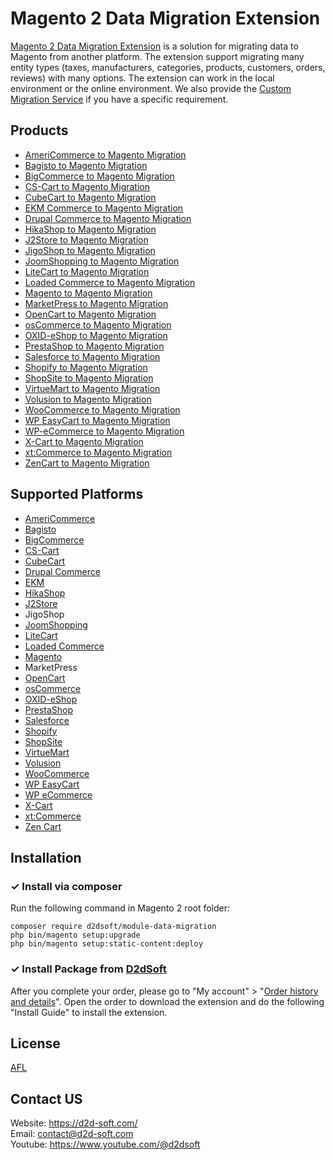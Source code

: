 # Magento 2 Data Migration Extension
[Magento 2 Data Migration Extension](https://d2d-soft.com/15-magento-migration) is a solution for migrating data to Magento from another platform. The extension support migrating many entity types (taxes, manufacturers, categories, products, customers, orders, reviews) with many options. The extension can work in the local environment or the online environment. We also provide the [Custom Migration Service](https://d2d-soft.com/migration-services/296-data-migration-customization.html) if you have a specific requirement. 

## Products
- [AmeriCommerce to Magento Migration](https://d2d-soft.com/magento-migration/773-7250-americommerce-to-magento-2-migration-extension.html#/72-entities-1000)
- [Bagisto to Magento Migration](https://d2d-soft.com/magento-migration/938-8957-bagisto-to-magento-2-migration-extension.html#/72-entities-1000)
- [BigCommerce to Magento Migration](https://d2d-soft.com/magento-migration/415-1677-bigcommerce-to-magento-2-migration-extension.html#/72-entities-1000)
- [CS-Cart to Magento Migration](https://d2d-soft.com/magento-migration/326-1397-cs-cart-to-magento-2-migration-extension.html)
- [CubeCart to Magento Migration](https://d2d-soft.com/magento-migration/46-148-cubecart-to-magento-2-migration-extension.html)
- [EKM Commerce to Magento Migration](https://d2d-soft.com/magento-migration/825-7800-ekm-to-magento-2-migration-extension.html#/72-entities-1000)
- [Drupal Commerce to Magento Migration](https://d2d-soft.com/magento-migration/360-drupal-commerce-to-magento-migration-service.html)
- [HikaShop to Magento Migration](https://d2d-soft.com/magento-migration/450-1847-hikashop-to-magento-2-migration-extension.html#/72-entities-1000)
- [J2Store to Magento Migration](https://d2d-soft.com/magento-migration/493-2042-j2store-to-magento-2-migration-extension.html#/72-entities-1000)
- [JigoShop to Magento Migration](https://d2d-soft.com/magento-migration/543-2272-jigoshop-to-magento-2-migration-extension.html#/72-entities-1000)
- [JoomShopping to Magento Migration](https://d2d-soft.com/magento-migration/593-2512-joomshopping-to-magento-2-migration-extension.html#/72-entities-1000)
- [LiteCart to Magento Migration](https://d2d-soft.com/magento-migration/879-8362-litecart-to-magento-2-migration-extension.html#/72-entities-1000)
- [Loaded Commerce to Magento Migration](https://d2d-soft.com/magento-migration/47-153-loaded-to-magento-2-migation-extension.html)
- [Magento to Magento Migration](https://d2d-soft.com/magento-migration/27-158-magento-to-magento-2-migration.html)
- [MarketPress to Magento Migration](https://d2d-soft.com/magento-migration/568-2392-marketpress-to-magento-2-migration-extension.html#/72-entities-1000)
- [OpenCart to Magento Migration](https://d2d-soft.com/magento-migration/48-161-opencart-to-magento-2-migration-extension.html)
- [osCommerce to Magento Migration](https://d2d-soft.com/magento-migration/49-166-oscommerce-to-magento-2-migration-extension.html)
- [OXID-eShop to Magento Migration](https://d2d-soft.com/magento-migration/50-171-oxid-eshop-to-magento-2-migation-extension.html)
- [PrestaShop to Magento Migration](https://d2d-soft.com/magento-migration/30-176-prestashop-to-magento-2-migration.html)
- [Salesforce to Magento Migration](https://d2d-soft.com/magento-migration/719-6737-salesforce-to-magento-2-migration-extension.html#/72-entities-1000)
- [Shopify to Magento Migration](https://d2d-soft.com/magento-migration/378-1497-shopify-to-magento-2-migration-extension.html#/72-entities-1000)
- [ShopSite to Magento Migration](https://d2d-soft.com/magento-migration/852-8076-shopsite-to-magento-2-migration-extension.html#/72-entities-1000)
- [VirtueMart to Magento Migration](https://d2d-soft.com/magento-migration/51-179-virtuemart-to-magento-2-migration-extension.html)
- [Volusion to Magento Migration](https://d2d-soft.com/magento-migration/642-5934-volusion-to-magento-2-migration-extension.html#/72-entities-1000)
- [WooCommerce to Magento Migration](https://d2d-soft.com/magento-migration/31-184-woocommerce-to-magento-2-migration-extension.html)
- [WP EasyCart to Magento Migration](https://d2d-soft.com/magento-migration/668-6209-wpeasycart-to-magento-2-migration-extension.html#/72-entities-1000)
- [WP-eCommerce to Magento Migration](https://d2d-soft.com/magento-migration/52-187-wp-ecommerce-to-magento-2-migration-extension.html)
- [X-Cart to Magento Migration](https://d2d-soft.com/magento-migration/53-192-x-cart-to-magento-2-migration-extension.html)
- [xt:Commerce to Magento Migration](https://d2d-soft.com/magento-migration/54-197-xtcommerce-to-magento-migration-extension.html)
- [ZenCart to Magento Migration](https://d2d-soft.com/magento-migration/55-202-zencart-to-magento-2-migration-extension.html)

## Supported Platforms
- [AmeriCommerce](https://www.americommerce.com/)
- [Bagisto](https://bagisto.com/)
- [BigCommerce](https://www.bigcommerce.com/)
- [CS-Cart](https://www.cs-cart.com/)
- [CubeCart](https://www.cubecart.com/)
- [Drupal Commerce](https://drupalcommerce.org/)
- [EKM](https://www.ekm.com/)
- [HikaShop](https://www.hikashop.com/)
- [J2Store](https://www.j2store.org/)
- JigoShop
- [JoomShopping](https://extensions.joomla.org/extension/joomshopping/)
- [LiteCart](https://www.litecart.net/)
- [Loaded Commerce](https://loadedcommerce.com/)
- [Magento](https://magento.com/)
- MarketPress
- [OpenCart](https://www.opencart.com/)
- [osCommerce](https://www.oscommerce.com/)
- [OXID-eShop](https://www.oxid-esales.com)
- [PrestaShop](https://www.prestashop.com)
- [Salesforce](https://www.salesforce.com/)
- [Shopify](https://www.shopify.com/)
- [ShopSite](https://www.shopsite.com/)
- [VirtueMart](https://virtuemart.net/)
- [Volusion](https://volusion.com/)
- [WooCommerce](https://woocommerce.com/)
- [WP EasyCart](https://www.wpeasycart.com/)
- [WP eCommerce](https://wpecommerce.org/)
- [X-Cart](https://www.x-cart.com/)
- [xt:Commerce](https://www.xt-commerce.com/)
- [Zen Cart](https://www.zen-cart.com/)

## Installation

### ✓ Install via composer
Run the following command in Magento 2 root folder:
```
composer require d2dsoft/module-data-migration
php bin/magento setup:upgrade
php bin/magento setup:static-content:deploy
```

### ✓ Install Package from [D2dSoft](https://d2d-soft.com)
After you complete your order, please go to "My account" > "[Order history and details](https://d2d-soft.com/order-history)". Open the order to download the extension and do the following "Install Guide" to install the extension.

## License

[AFL](https://d2d-soft.com/license/AFL.txt)

## Contact US
Website: https://d2d-soft.com/ \
Email: contact@d2d-soft.com \
Youtube: https://www.youtube.com/@d2dsoft 